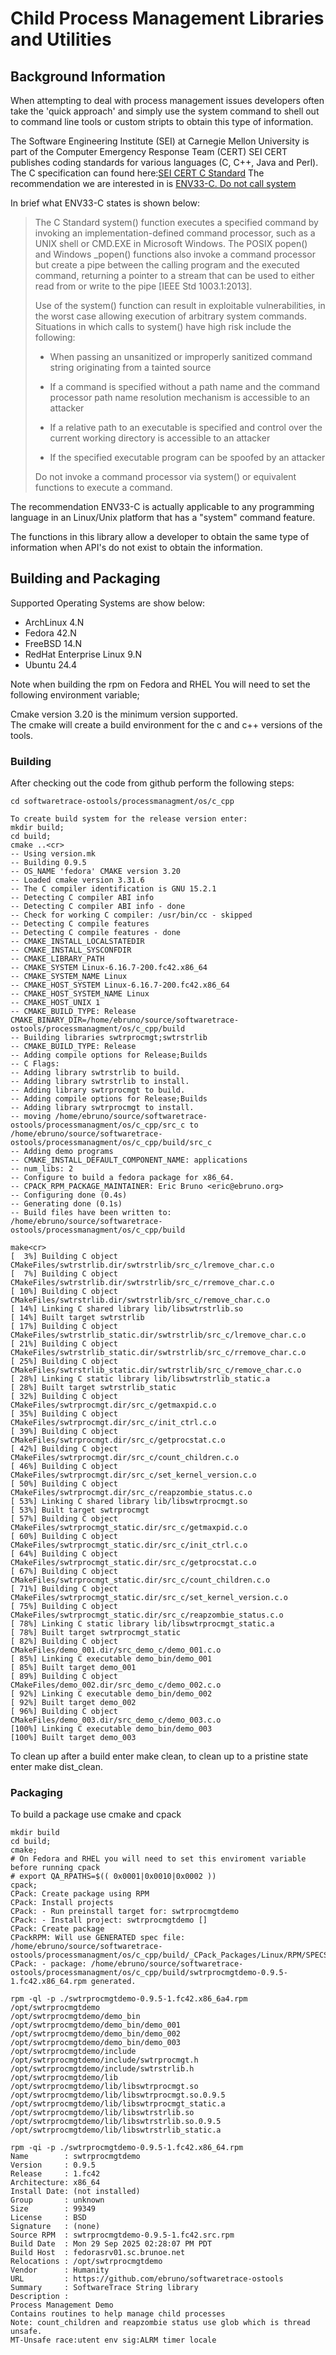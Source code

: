 # Child Process Management Libraries and Utilities  #

## Background Information ##
When attempting to deal with process management issues developers often take the 'quick approach' and simply use the system command to shell out to command line tools or custom stripts to obtain this type of information.

The Software Engineering Institute (SEI) at Carnegie Mellon University is part of the Computer Emergency Response Team (CERT)
SEI CERT publishes coding standards for various languages (C, C++, Java and Perl). 
The C specification can found here:[SEI CERT C Standard](https://wiki.sei.cmu.edu/confluence/display/c/SEI+CERT+C+Coding+Standard)
The recommendation we are interested in is [ENV33-C. Do not call system](https://wiki.sei.cmu.edu/confluence/pages/viewpage.action?pageId=87152177)

In brief what ENV33-C states is shown below:

> The C Standard system() function executes a specified command by invoking an implementation-defined command processor, 
> such as a UNIX shell or CMD.EXE in Microsoft Windows. The POSIX popen() and Windows _popen() functions also invoke a command 
> processor but create a pipe between the calling program and the executed command, returning a pointer to a stream that can 
> be used to either read from or write to the pipe [IEEE Std 1003.1:2013]. 
> 
> Use of the system() function can result in exploitable vulnerabilities, in the worst case allowing execution of arbitrary system commands. Situations in which calls to system() have high risk include the following: 
> 
>   * When passing an unsanitized or improperly sanitized command string originating from a tainted source
> 
>   * If a command is specified without a path name and the command processor path name resolution mechanism is accessible to an attacker
> 
>   * If a relative path to an executable is specified and control over the current working directory is accessible to an attacker
> 
>   * If the specified executable program can be spoofed by an attacker
> 
> Do not invoke a command processor via system() or equivalent functions to execute a command.

The recommendation ENV33-C is actually applicable to any programming language in an Linux/Unix platform that has a "system" command feature.

The functions in this library allow a developer to obtain the same type of information when API's do not exist to obtain the information.


## Building and Packaging ##
Supported Operating Systems are show below:

 * ArchLinux 4.N
 * Fedora 42.N
 * FreeBSD 14.N
 * RedHat Enterprise Linux 9.N
 * Ubuntu 24.4
 
 Note when building the rpm on Fedora and RHEL
 You will need to set the following environment variable;
 
	
Cmake version 3.20 is the minimum version supported.	
The cmake will create a build environment for the c and c++ versions of the tools.

### Building ###
After checking out the code from github perform the following steps:

    cd softwaretrace-ostools/processmanagment/os/c_cpp
    
	To create build system for the release version enter:
    mkdir build;
	cd build;
	cmake ..<cr>
	-- Using version.mk
	-- Building 0.9.5
	-- OS_NAME 'fedora' CMAKE version 3.20
	-- Loaded cmake version 3.31.6
	-- The C compiler identification is GNU 15.2.1
	-- Detecting C compiler ABI info
	-- Detecting C compiler ABI info - done
	-- Check for working C compiler: /usr/bin/cc - skipped
	-- Detecting C compile features
	-- Detecting C compile features - done
	-- CMAKE_INSTALL_LOCALSTATEDIR
	-- CMAKE_INSTALL_SYSCONFDIR
	-- CMAKE_LIBRARY_PATH
	-- CMAKE_SYSTEM Linux-6.16.7-200.fc42.x86_64
	-- CMAKE_SYSTEM_NAME Linux
	-- CMAKE_HOST_SYSTEM Linux-6.16.7-200.fc42.x86_64
	-- CMAKE_HOST_SYSTEM_NAME Linux
	-- CMAKE_HOST_UNIX 1
	-- CMAKE_BUILD_TYPE: Release CMAKE_BINARY_DIR=/home/ebruno/source/softwaretrace-ostools/processmanagment/os/c_cpp/build
	-- Building libraries swtrprocmgt;swtrstrlib
	-- CMAKE_BUILD_TYPE: Release
	-- Adding compile options for Release;Builds
	-- C Flags:
	-- Adding library swtrstrlib to build.
	-- Adding library swtrstrlib to install.
	-- Adding library swtrprocmgt to build.
	-- Adding compile options for Release;Builds
	-- Adding library swtrprocmgt to install.
	-- moving /home/ebruno/source/softwaretrace-ostools/processmanagment/os/c_cpp/src_c to /home/ebruno/source/softwaretrace-ostools/processmanagment/os/c_cpp/build/src_c
	-- Adding demo programs
	-- CMAKE_INSTALL_DEFAULT_COMPONENT_NAME: applications
	-- num_libs: 2
	-- Configure to build a fedora package for x86_64.
	-- CPACK_RPM_PACKAGE_MAINTAINER: Eric Bruno <eric@ebruno.org>
	-- Configuring done (0.4s)
	-- Generating done (0.1s)
	-- Build files have been written to: /home/ebruno/source/softwaretrace-ostools/processmanagment/os/c_cpp/build

    make<cr>
	[  3%] Building C object CMakeFiles/swtrstrlib.dir/swtrstrlib/src_c/lremove_char.c.o
	[  7%] Building C object CMakeFiles/swtrstrlib.dir/swtrstrlib/src_c/rremove_char.c.o
	[ 10%] Building C object CMakeFiles/swtrstrlib.dir/swtrstrlib/src_c/remove_char.c.o
	[ 14%] Linking C shared library lib/libswtrstrlib.so
	[ 14%] Built target swtrstrlib
	[ 17%] Building C object CMakeFiles/swtrstrlib_static.dir/swtrstrlib/src_c/lremove_char.c.o
	[ 21%] Building C object CMakeFiles/swtrstrlib_static.dir/swtrstrlib/src_c/rremove_char.c.o
	[ 25%] Building C object CMakeFiles/swtrstrlib_static.dir/swtrstrlib/src_c/remove_char.c.o
	[ 28%] Linking C static library lib/libswtrstrlib_static.a
	[ 28%] Built target swtrstrlib_static
	[ 32%] Building C object CMakeFiles/swtrprocmgt.dir/src_c/getmaxpid.c.o
	[ 35%] Building C object CMakeFiles/swtrprocmgt.dir/src_c/init_ctrl.c.o
	[ 39%] Building C object CMakeFiles/swtrprocmgt.dir/src_c/getprocstat.c.o
	[ 42%] Building C object CMakeFiles/swtrprocmgt.dir/src_c/count_children.c.o
	[ 46%] Building C object CMakeFiles/swtrprocmgt.dir/src_c/set_kernel_version.c.o
	[ 50%] Building C object CMakeFiles/swtrprocmgt.dir/src_c/reapzombie_status.c.o
	[ 53%] Linking C shared library lib/libswtrprocmgt.so
	[ 53%] Built target swtrprocmgt
	[ 57%] Building C object CMakeFiles/swtrprocmgt_static.dir/src_c/getmaxpid.c.o
	[ 60%] Building C object CMakeFiles/swtrprocmgt_static.dir/src_c/init_ctrl.c.o
	[ 64%] Building C object CMakeFiles/swtrprocmgt_static.dir/src_c/getprocstat.c.o
	[ 67%] Building C object CMakeFiles/swtrprocmgt_static.dir/src_c/count_children.c.o
	[ 71%] Building C object CMakeFiles/swtrprocmgt_static.dir/src_c/set_kernel_version.c.o
	[ 75%] Building C object CMakeFiles/swtrprocmgt_static.dir/src_c/reapzombie_status.c.o
	[ 78%] Linking C static library lib/libswtrprocmgt_static.a
	[ 78%] Built target swtrprocmgt_static
	[ 82%] Building C object CMakeFiles/demo_001.dir/src_demo_c/demo_001.c.o
	[ 85%] Linking C executable demo_bin/demo_001
	[ 85%] Built target demo_001
	[ 89%] Building C object CMakeFiles/demo_002.dir/src_demo_c/demo_002.c.o
	[ 92%] Linking C executable demo_bin/demo_002
	[ 92%] Built target demo_002
	[ 96%] Building C object CMakeFiles/demo_003.dir/src_demo_c/demo_003.c.o
	[100%] Linking C executable demo_bin/demo_003
	[100%] Built target demo_003
	
To clean up after a build enter make clean, to clean up to a pristine state enter make dist_clean.

### Packaging ###
To build a package use cmake and cpack

    mkdir build
    cd build;
    cmake;
	# On Fedora and RHEL you will need to set this enviroment variable before running cpack 
	# export QA_RPATHS=$(( 0x0001|0x0010|0x0002 ))
	cpack;
	CPack: Create package using RPM
    CPack: Install projects
    CPack: - Run preinstall target for: swtrprocmgtdemo
    CPack: - Install project: swtrprocmgtdemo []
    CPack: Create package
    CPackRPM: Will use GENERATED spec file: /home/ebruno/source/softwaretrace-ostools/processmanagment/os/c_cpp/build/_CPack_Packages/Linux/RPM/SPECS/swtrprocmgtdemo.spec
    CPack: - package: /home/ebruno/source/softwaretrace-ostools/processmanagment/os/c_cpp/build/swtrprocmgtdemo-0.9.5-1.fc42.x86_64.rpm generated.

	rpm -ql -p ./swtrprocmgtdemo-0.9.5-1.fc42.x86_6a4.rpm
	/opt/swtrprocmgtdemo
	/opt/swtrprocmgtdemo/demo_bin
	/opt/swtrprocmgtdemo/demo_bin/demo_001
	/opt/swtrprocmgtdemo/demo_bin/demo_002
	/opt/swtrprocmgtdemo/demo_bin/demo_003
	/opt/swtrprocmgtdemo/include
	/opt/swtrprocmgtdemo/include/swtrprocmgt.h
	/opt/swtrprocmgtdemo/include/swtrstrlib.h
	/opt/swtrprocmgtdemo/lib
	/opt/swtrprocmgtdemo/lib/libswtrprocmgt.so
	/opt/swtrprocmgtdemo/lib/libswtrprocmgt.so.0.9.5
	/opt/swtrprocmgtdemo/lib/libswtrprocmgt_static.a
	/opt/swtrprocmgtdemo/lib/libswtrstrlib.so
	/opt/swtrprocmgtdemo/lib/libswtrstrlib.so.0.9.5
	/opt/swtrprocmgtdemo/lib/libswtrstrlib_static.a	

	rpm -qi -p ./swtrprocmgtdemo-0.9.5-1.fc42.x86_64.rpm
	Name        : swtrprocmgtdemo
	Version     : 0.9.5
	Release     : 1.fc42
	Architecture: x86_64
	Install Date: (not installed)
	Group       : unknown
	Size        : 99349
	License     : BSD
	Signature   : (none)
	Source RPM  : swtrprocmgtdemo-0.9.5-1.fc42.src.rpm
	Build Date  : Mon 29 Sep 2025 02:28:07 PM PDT
	Build Host  : fedorasrv01.sc.brunoe.net
	Relocations : /opt/swtrprocmgtdemo
	Vendor      : Humanity
	URL         : https://github.com/ebruno/softwaretrace-ostools
	Summary     : SoftwareTrace String library
	Description :
	Process Management Demo
	Contains routines to help manage child processes
	Note: count_children and reapzombie status use glob which is thread unsafe.
	MT-Unsafe race:utent env sig:ALRM timer locale
